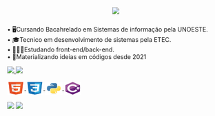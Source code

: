 <h1 align="center">
<img src="https://readme-typing-svg.herokuapp.com/?font=Righteous&size=35&center=true&vCenter=true&width=500&height=70&duration=4000&lines=Seja+Bem+-+Vindo(a)!;+me+chamo+Renan+Gustavo!;" />
</h1>

• 🖥️Cursando Bacahrelado em Sistemas de informação pela UNOESTE.<br>
• 🎓Tecnico em desenvolvimento de sistemas pela ETEC.<br>
• 👨🏻‍💻Estudando front-end/back-end.<br>
• 🔮Materializando ideias em códigos desde 2021<br>

<div>
  <a href="https://github.com/RenanG27">
  <img height="175cm" src="https://github-readme-stats.vercel.app/api?username=RenanG27&show_icons=true&theme=transparent&show=reviews">
  <img height="175cm" src="https://github-readme-stats.vercel.app/api/top-langs/?username=RenanG27&theme=transparent&layout=compact&langs_count=16">
</div>

<div style="display: inline_block"><br>
  <!--[Em aprendizado] <img align="center" alt="Rafa-Js" height="30" width="40" src="https://raw.githubusercontent.com/devicons/devicon/master/icons/javascript/javascript-plain.svg">
  <img align="center" alt="Rafa-Ts" height="30" width="40" src="https://raw.githubusercontent.com/devicons/devicon/master/icons/typescript/typescript-plain.svg">
  <img align="center" alt="Rafa-React" height="30" width="40" src="https://raw.githubusercontent.com/devicons/devicon/master/icons/react/react-original.svg">-->
  <img align="center" alt="Rafa-HTML" height="30" width="40" src="https://raw.githubusercontent.com/devicons/devicon/master/icons/html5/html5-original.svg">
  <img align="center" alt="Rafa-CSS" height="30" width="40" src="https://raw.githubusercontent.com/devicons/devicon/master/icons/css3/css3-original.svg">
  <img align="center" alt="Rafa-Python" height="30" width="40" src="https://raw.githubusercontent.com/devicons/devicon/master/icons/python/python-original.svg">
  <img align="center" alt="Rafa-Csharp" height="30" width="40" src="https://raw.githubusercontent.com/devicons/devicon/master/icons/csharp/csharp-original.svg">
</div><br>

<div>
  <a href ="renan27042004@gmail.com"><img src="https://img.shields.io/badge/-Gmail-%23333?style=for-the-badge&logo=gmail&logoColor=white" target="_blank"></a>
  <a href="www.linkedin.com/in/renan-gustavo-ba6188242/" target="_blank"><img src="https://img.shields.io/badge/-LinkedIn-%230077B5?style=for-the-badge&logo=linkedin&logoColor=white" target="_blank"></a>
</div> 
